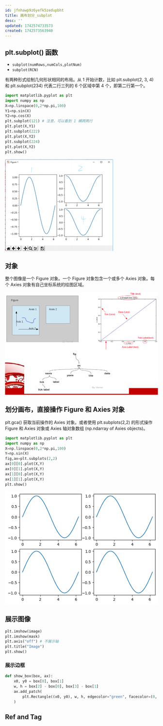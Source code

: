 ```yaml
---
id: jfnhawp9z6yefk5zedupbht
title: 画布划分_subplot
desc: ''
updated: 1742574733573
created: 1742573563940
---
```


## plt.subplot() 函数

- `subplot(numRows,numCols,plotNum)`
- `subplot(RCN)`

有两种形式绘制几何形状相同的布局。从 1 开始计数，比如 plt.subplot(2, 3, 4) 和 plt.subplot(234) 代表二行三列的 6 个区域中第 4 个，即第二行第一个。

```py
import matplotlib.pyplot as plt
import numpy as np
X=np.linspace(0,2*np.pi,100)
Y1=np.sin(X)
Y2=np.cos(X)
plt.subplot(121) # 注意，可以看到 1 横跨两行
plt.plot(X,Y1)
plt.subplot(222)
plt.plot(X,Y2)
plt.subplot(224)
plt.plot(X,Y2)
plt.show()
```

![subplot_1](assets/images/python.plt.画布划分_subplot/subplot_1.png)

## 对象

整个图像是一个 Figure 对象。一个 Figure 对象包含一个或多个 Axies 对象。每个 Axies 对象有自己坐标系统的绘图区域。

![architecture](assets/images/python.plt.画布划分_subplot/architecture.png)

## 划分画布，直接操作 Figure 和 Axies 对象

plt.gca() 获取当前操作的 Axies 对象。或者使用 plt.subplots(2,2) 的形式操作 Figure 和 Axies 对象或 Axies 轴对象数组 (np.ndarray of Axies objects)。

```py
import matplotlib.pyplot as plt
import numpy as np
X=np.linspace(0,2*np.pi,100)
Y=np.sin(X)
fig,ax=plt.subplots(2,2)
ax[0][0].plot(X,Y)
ax[0][1].plot(X,Y)
ax[1][0].plot(X,Y)
ax[1][1].plot(X,Y)
plt.show()
```

![axies](assets/images/python.plt.画布划分_subplot/axies.png)

## 展示图像

```py
plt.imshow(image)
plt.imshow(mask)
plt.axis("off") # 不展示轴
plt.title("Image")
plt.show()
```

### 展示边框

```py
def show_box(box, ax):
    x0, y0 = box[0], box[1]
    w, h = box[2] - box[0], box[3] - box[1]
    ax.add_patch(
        plt.Rectangle((x0, y0), w, h, edgecolor="green", facecolor=(0, 0, 0, 0), lw=2)
    )
```

## Ref and Tag